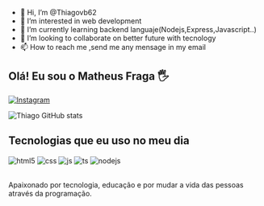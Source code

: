 - 👋 Hi, I’m @Thiagovb62
- 👀 I’m interested in web development 
- 🌱 I’m currently learning backend languaje(Nodejs,Express,Javascript..)
- 💞️ I’m looking to collaborate on better future with tecnology
- 📫 How to reach me ,send me any mensage in my email

## Olá! Eu sou o Matheus Fraga 🖐️


[![Instagram](https://img.shields.io/badge/Instagram-E4405F?style=for-the-badge&logo=instagram&logoColor=white)](https://instagram.com/thiago_vb09)

![Thiago GitHub stats](https://github-readme-stats.vercel.app/api?username=Thiagovb62&show_icons=true&theme=dracula&count_private=true)

## Tecnologias que eu uso no meu dia

<div style="display: inline_block">
  <img align="center" alt="html5" src="https://img.shields.io/badge/HTML5-E34F26?style=for-the-badge&logo=html5&logoColor=white" />
  <img align="center" alt="css" src="https://img.shields.io/badge/CSS3-1572B6?style=for-the-badge&logo=css3&logoColor=white" />
  <img align="center" alt="js" src="https://img.shields.io/badge/JavaScript-F7DF1E?style=for-the-badge&logo=javascript&logoColor=black" />
  <img align="center" alt="ts" src="https://img.shields.io/badge/TypeScript-007ACC?style=for-the-badge&logo=typescript&logoColor=white" />
  <img align="center" alt="nodejs" src="https://img.shields.io/badge/Node.js-43853D?style=for-the-badge&logo=node.js&logoColor=white" />
</div><br/>

Apaixonado por tecnologia, educação e por mudar a vida das pessoas através da programação.



 

